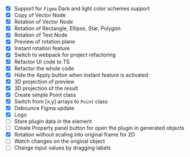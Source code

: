 - [x] Support for `Figma` Dark and light color schemes support
- [x] Copy of Vector Node
- [x] Rotation of Vector Node
- [x] Rotation of Rectangle, Ellipse, Star, Polygon
- [x] Rotation of Text Node
- [x] Preview of rotation plane
- [x] Instant rotation feature
- [x] Switch to webpack for project refactoring
- [x] Refactor UI code to TS
- [x] Refactor the whole code
- [x] Hide the Apply button when instant feature is activated
- [x] 3D projection of preview
- [x] 3D projection of the result
- [x] Create simple Point class
- [x] Switch from [x,y] arrays to `Point` class
- [x] Debounce Figma update
- [x] Logo
- [ ] Store plugin data in the element
- [ ] Create Property panel button for open the plugin in generated objects
- [x] Rotation without scaling into original frame for 2D
- [ ] Watch changes on the original object
- [ ] Change input values by dragging labels 